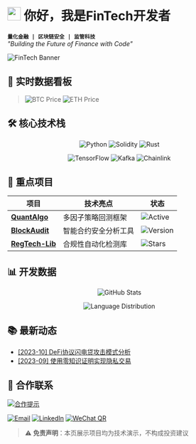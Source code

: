 # <img src="https://emojis.slackmojis.com/emojis/images/1643514729/5919/blockchain.png?1643514729" width="30"/> 你好，我是FinTech开发者

**`量化金融 | 区块链安全 | 监管科技`**  
*"Building the Future of Finance with Code"*

![FinTech Banner](https://raw.githubusercontent.com/username/repo/main/assets/fintech-banner.gif)

## 🔗 实时数据看板
> ![BTC Price](https://crypto-price-widget.vercel.app/api/price?coin=bitcoin&currency=USD&label=比特币) 
> ![ETH Price](https://crypto-price-widget.vercel.app/api/price?coin=ethereum&currency=USD&label=以太坊)

## 🛠️ 核心技术栈
<div align="center">

![Python](https://img.shields.io/badge/Python-量化策略-3776AB?logo=python&logoColor=white)
![Solidity](https://img.shields.io/badge/Solidity-智能合约-363636?logo=solidity)
![Rust](https://img.shields.io/badge/Rust-高频交易-000000?logo=rust)

![TensorFlow](https://img.shields.io/badge/TensorFlow-风险模型-FF6F00?logo=tensorflow)
![Kafka](https://img.shields.io/badge/Kafka-实时风控-231F20?logo=apachekafka)
![Chainlink](https://img.shields.io/badge/Chainlink-预言机-375BD2?logo=chainlink)

</div>

## 📌 重点项目
| 项目 | 技术亮点 | 状态 |
|------|----------|------|
| **[QuantAlgo](https://github.com/username/quant-algo)** | 多因子策略回测框架 | ![Active](https://img.shields.io/badge/状态-活跃-00C853) |
| **[BlockAudit](https://github.com/username/block-audit)** | 智能合约安全分析工具 | ![Version](https://img.shields.io/badge/版本-v2.3-blue) |
| **[RegTech-Lib](https://github.com/username/regtech)** | 合规性自动化检测库 | ![Stars](https://img.shields.io/github/stars/username/regtech?style=social) |

## 📊 开发数据
<div align="center">

![GitHub Stats](https://github-readme-stats.vercel.app/api?username=username&show_icons=true&theme=algolia&hide_title=true&include_all_commits=true&custom_title=金融科技代码贡献)

![Language Distribution](https://github-readme-stats.vercel.app/api/top-langs/?username=username&layout=compact&theme=algolia&hide=Jupyter%20Notebook&langs_count=6)

</div>

## 📚 最新动态
<!-- 自动更新博客 -->
- [[2023-10] DeFi协议闪电贷攻击模式分析](https://blog.example.com/defi-flashloan) 
- [[2023-09] 使用零知识证明实现隐私交易](https://blog.example.com/zkp-finance)

## 🤝 合作联系
<a href="https://git.io/typing-svg"><img src="https://readme-typing-svg.demolab.com?font=Fira+Code&pause=1000&width=435&lines=开放技术合作;接受审计委托;提供金融科技咨询" alt="合作提示" /></a>

[![Email](https://img.shields.io/badge/联系-fintech%40example.com-D14836?logo=gmail)](mailto:fintech@example.com)
[![LinkedIn](https://img.shields.io/badge/LinkedIn-专业网络-0077B5?logo=linkedin)](https://linkedin.com/in/fintech-dev)
[![WeChat QR](https://img.shields.io/badge/微信-扫码联系-07C160?logo=wechat)](https://example.com/qr.png)

> ⚠️ **免责声明**：本页展示项目均为技术演示，不构成投资建议
